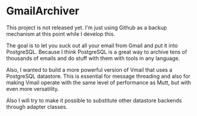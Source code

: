 # GmailArchiver

This project is not released yet. I'm just using Github as a backup
mechanism at this point while I develop this.

The goal is to let you suck out all your email from Gmail and put it
into PostgreSQL. Because I think PostgreSQL is a great way to archive
tens of thousands of emails and do stuff with them with tools in any
language. 

Also, I wanted to build a more powerful version of Vmail that uses a
PostgreSQL datastore. This is essential for message threading and also
for making Vmail operate with the same level of performance as Mutt, but
with even more versatility.

Also I will try to make it possible to substitute other datastore
backends through adapter classes.





